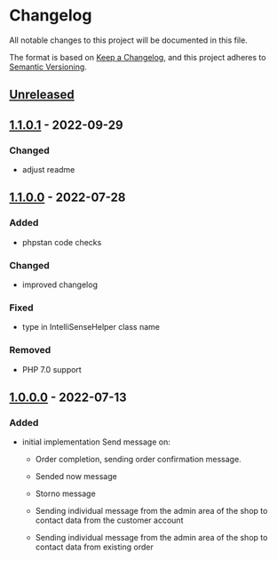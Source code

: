 # Changelog
All notable changes to this project will be documented in this file.

The format is based on [Keep a Changelog](https://keepachangelog.com/en/1.0.0/),
and this project adheres to [Semantic Versioning](https://semver.org/spec/v2.0.0.html).

## [Unreleased](https://git.d3data.de/D3Private/linkmobility4oxid/compare/1.1.0.1...rel_1.x)

## [1.1.0.1](https://git.d3data.de/D3Private/linkmobility4oxid/compare/1.1.0.0...1.1.0.1) - 2022-09-29
### Changed
- adjust readme

## [1.1.0.0](https://git.d3data.de/D3Private/linkmobility4oxid/compare/1.0.0.0...1.1.0.0) - 2022-07-28
### Added
- phpstan code checks

### Changed
- improved changelog

### Fixed
- type in IntelliSenseHelper class name

### Removed
- PHP 7.0 support

## [1.0.0.0](https://git.d3data.de/D3Private/linkmobility4oxid/releases/tag/1.0.0.0) - 2022-07-13
### Added
- initial implementation
    Send message on:
  - Order completion, sending order confirmation message.
  - Sended now message
  - Storno message

  - Sending individual message from the admin area of the shop to contact data from the customer account
  - Sending individual message from the admin area of the shop to contact data from existing order